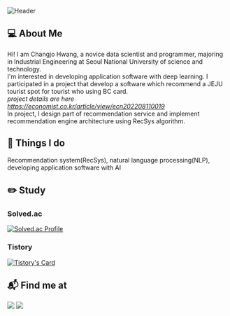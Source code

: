 ![Header](https://capsule-render.vercel.app/api?type=waving&color=auto&height=200&section=header)
## 💻 About Me
Hi! I am Changjo Hwang, a novice data scientist and programmer, majoring in Industrial Engineering at Seoul National University of science and technology.  
I'm interested in developing application software with deep learning.
I participated in a project that develop a software which recommend a JEJU tourist spot for tourist who using BC card.  
*project details are here <https://economist.co.kr/article/view/ecn202208110019>*  
In project, I design part of recommendation service and implement recommendation engine architecture using RecSys algorithm.

## 🚀 Things I do
Recommendation system(RecSys), natural language processing(NLP), developing application software with AI

## ✏️ Study
### Solved.ac  
[![Solved.ac Profile](http://mazassumnida.wtf/api/v2/generate_badge?boj=yellacre)](https://solved.ac/yellacre/)
### Tistory  
[![Tistory's Card](https://github-readme-tistory-card.vercel.app/api?name=changjohwang&postId=53&theme=tistory)](https://changjohwang.tistory.com/)

## 📬 Find me at
 <a href="mailto:hchj2005@gmail.com"><img src="https://img.shields.io/badge/Gmail-EA4335?style=flat&logo=Gmail&logoColor=white"/></a> 
 <a href="https://changjohwang.tistory.com/"><img src="https://img.shields.io/badge/Tistory-F05A22?style=flat&logo=Tistory&logoColor=white"/></a>


<!--
**YellaCRE/YellaCRE** is a ✨ _special_ ✨ repository because its `README.md` (this file) appears on your GitHub profile.
[![Tistory's Badge](https://github-readme-tistory-card.vercel.app/api/badge?name=tistory&theme={kakao})](https://changjohwang.tistory.com/)

Here are some ideas to get you started:

- 🔭 I’m currently working on ...
- 🌱 I’m currently learning ...
- 👯 I’m looking to collaborate on ...
- 🤔 I’m looking for help with ...
- 💬 Ask me about ...
- 📫 How to reach me: ...
- 😄 Pronouns: ...
- ⚡ Fun fact: ...
-->
